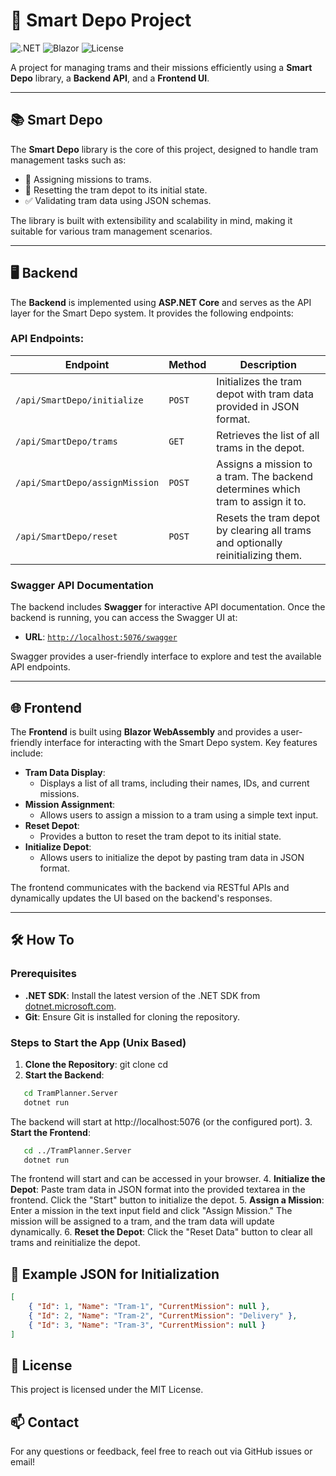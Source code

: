 # 🚋 Smart Depo Project

![.NET](https://img.shields.io/badge/.NET-8.0-blue)
![Blazor](https://img.shields.io/badge/Blazor-WebAssembly-purple)
![License](https://img.shields.io/badge/License-MIT-green)

A project for managing trams and their missions efficiently using a **Smart Depo** library, a **Backend API**, and a **Frontend UI**.

---

## 📚 Smart Depo
The **Smart Depo** library is the core of this project, designed to handle tram management tasks such as:
- 🚀 Assigning missions to trams.
- 🔄 Resetting the tram depot to its initial state.
- ✅ Validating tram data using JSON schemas.

The library is built with extensibility and scalability in mind, making it suitable for various tram management scenarios.

---

## 🖥️ Backend
The **Backend** is implemented using **ASP.NET Core** and serves as the API layer for the Smart Depo system. It provides the following endpoints:

### API Endpoints:
| **Endpoint**                   | **Method** | **Description**                                                                |
|--------------------------------|------------|--------------------------------------------------------------------------------|
| `/api/SmartDepo/initialize`    | `POST`     | Initializes the tram depot with tram data provided in JSON format.             |
| `/api/SmartDepo/trams`         | `GET`      | Retrieves the list of all trams in the depot.                                  |
| `/api/SmartDepo/assignMission` | `POST`     | Assigns a mission to a tram. The backend determines which tram to assign it to.|
| `/api/SmartDepo/reset`         | `POST`     | Resets the tram depot by clearing all trams and optionally reinitializing them.|

### Swagger API Documentation
The backend includes **Swagger** for interactive API documentation. Once the backend is running, you can access the Swagger UI at:
- **URL**: [`http://localhost:5076/swagger`](http://localhost:5076/swagger/index.html)

Swagger provides a user-friendly interface to explore and test the available API endpoints.

---

## 🌐 Frontend
The **Frontend** is built using **Blazor WebAssembly** and provides a user-friendly interface for interacting with the Smart Depo system. Key features include:

- **Tram Data Display**:
  - Displays a list of all trams, including their names, IDs, and current missions.
- **Mission Assignment**:
  - Allows users to assign a mission to a tram using a simple text input.
- **Reset Depot**:
  - Provides a button to reset the tram depot to its initial state.
- **Initialize Depot**:
  - Allows users to initialize the depot by pasting tram data in JSON format.

The frontend communicates with the backend via RESTful APIs and dynamically updates the UI based on the backend's responses.

---

## 🛠️ How To

### Prerequisites
- **.NET SDK**: Install the latest version of the .NET SDK from [dotnet.microsoft.com](https://dotnet.microsoft.com/).
- **Git**: Ensure Git is installed for cloning the repository.

### Steps to Start the App (Unix Based)

1. **Clone the Repository**:
   git clone <repository-url>
   cd <repository-folder>
2. **Start the Backend**:
```bash
   cd TramPlanner.Server
   dotnet run
```   
   The backend will start at http://localhost:5076 (or the configured port).
3. **Start the Frontend**:
```bash
   cd ../TramPlanner.Server
   dotnet run
```
   The frontend will start and can be accessed in your browser.
4. **Initialize the Depot**:
   Paste tram data in JSON format into the provided textarea in the frontend.
   Click the "Start" button to initialize the depot.
5. **Assign a Mission**:
   Enter a mission in the text input field and click "Assign Mission."
   The mission will be assigned to a tram, and the tram data will update dynamically.
6. **Reset the Depot**:
   Click the "Reset Data" button to clear all trams and reinitialize the depot.

## 📝 Example JSON for Initialization
```json
[
    { "Id": 1, "Name": "Tram-1", "CurrentMission": null },
    { "Id": 2, "Name": "Tram-2", "CurrentMission": "Delivery" },
    { "Id": 3, "Name": "Tram-3", "CurrentMission": null }
]
```

## 📄 License
This project is licensed under the MIT License.

## 📫 Contact
For any questions or feedback, feel free to reach out via GitHub issues or email!
